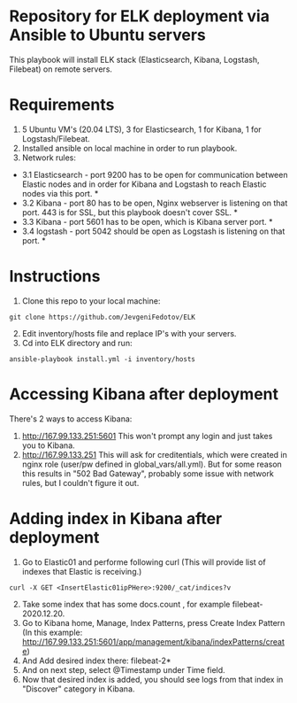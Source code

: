 # Repository for ELK deployment via Ansible to Ubuntu servers
This playbook will install ELK stack (Elasticsearch, Kibana, Logstash, Filebeat) on remote servers.
# Requirements
1. 5 Ubuntu VM's (20.04 LTS), 3 for Elasticsearch, 1 for Kibana, 1 for Logstash/Filebeat.
2. Installed ansible on local machine in order to run playbook.
3. Network rules:
* 3.1 Elasticsearch - port 9200 has to be open for communication between Elastic nodes and in order for Kibana and Logstash to reach Elastic nodes via this port. *
* 3.2 Kibana - port 80 has to be open, Nginx webserver is listening on that port. 443 is for SSL, but this playbook doesn't cover SSL. *
* 3.3 Kibana - port 5601 has to be open, which is Kibana server port. *
* 3.4 logstash - port 5042 should be open as Logstash is listening on that port. *
# Instructions
1. Clone this repo to your local machine:
```
git clone https://github.com/JevgeniFedotov/ELK
```
2. Edit inventory/hosts file and replace IP's with your servers.
3. Cd into ELK directory and run:
```
ansible-playbook install.yml -i inventory/hosts
```
# Accessing Kibana after deployment
There's 2 ways to access Kibana:
1. http://167.99.133.251:5601
This won't prompt any login and just takes you to Kibana.
2. http://167.99.133.251
This will ask for creditentials, which were created in nginx role (user/pw defined in global_vars/all.yml).
But for some reason this results in "502 Bad Gateway", probably some issue with network rules, but I couldn't figure it out.
# Adding index in Kibana after deployment
1. Go to Elastic01 and performe following curl (This will provide list of indexes that Elastic is receiving.)
```
curl -X GET <InsertElastic01ipPHere>:9200/_cat/indices?v
```
2. Take some index that has some docs.count , for example filebeat-2020.12.20.
3. Go to Kibana home, Manage, Index Patterns, press Create Index Pattern (In this example: http://167.99.133.251:5601/app/management/kibana/indexPatterns/create)
4. And Add desired index there: filebeat-2*
5. And on next step, select @Timestamp under Time field.
6. Now that desired index is added, you should see logs from that index in "Discover" category in Kibana.
